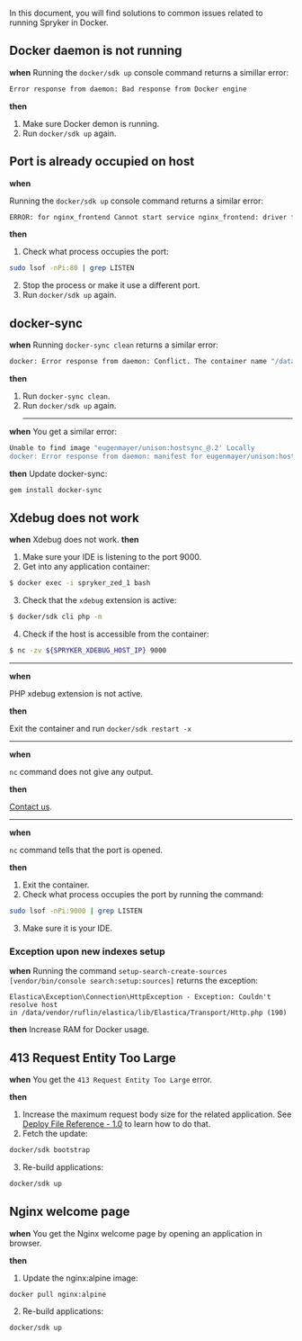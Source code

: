 In this document, you will find solutions to common issues related to running Spryker in Docker.

## Docker daemon is not running

**when** 
Running the `docker/sdk up` console command returns a simillar error:
```bash
Error response from daemon: Bad response from Docker engine
```

**then**

1. Make sure Docker demon is running.
2. Run `docker/sdk up` again.

## Port is already occupied on host

**when** 

Running the `docker/sdk up` console command returns a similar error:
```bash
ERROR: for nginx_frontend Cannot start service nginx_frontend: driver failed programming external connectivity on endpoint spryker_nginx_frontend_1 (e4fdb360f6c9a3243c0a88fa74f8d377325f65b8cd2340b2dacb51377519c1cf): Error starting userland proxy: Bind for 0.0.0.0:80: unexpected error (Failure EADDRINUSE)
```

**then**



1. Check what process occupies the port:
```bash
sudo lsof -nPi:80 | grep LISTEN
```
2. Stop the process or make it use a different port.
3. Run `docker/sdk up` again.

## docker-sync

**when** 
Running `docker-sync clean` returns a similar error:
```bash
docker: Error response from daemon: Conflict. The container name "/data-sync" is already in use by container "47dd708a7a7f9550390432289bd85fe0e4491b080748fcbba7ddb3331de2c7e7". You have to remove (or rename) that container to be able to reuse that name.
```

**then**

1. Run `docker-sync clean`.
2. Run `docker/sdk up` again.
    ***

**when**
You get a  similar error:
```bash
Unable to find image "eugenmayer/unison:hostsync_@.2' Locally
docker: Error response from daemon: manifest for eugenmayer/unison:hostsync_@.2 not found: manifest unknown: manifest unknown.
```  
    
**then**
Update docker-sync:
```bash
gem install docker-sync
```  
## Xdebug does not work

**when** 
Xdebug does not work.
**then**

1. Make sure your IDE is listening to the port 9000.
2. Get into any application container:
```bash
$ docker exec -i spryker_zed_1 bash
```
3. Check that the `xdebug` extension is active:
```bash
$ docker/sdk cli php -m
```
4. Check if the host is accessible from the container:
```bash
$ nc -zv ${SPRYKER_XDEBUG_HOST_IP} 9000
```
***
**when**

PHP xdebug extension is not active.

**then**

Exit the container and run `docker/sdk restart -x`
***
**when**

`nc` command does not give any output.

**then**

[Contact us](https://support.spryker.com/hc/en-us).
***
**when**

`nc` command tells that the port is opened.

**then**

1. Exit the container.
2. Check what process occupies the port by running the command:
```bash
sudo lsof -nPi:9000 | grep LISTEN
```
3. Make sure it is your IDE.

### Exception upon new indexes setup
**when** 
Running the command `setup-search-create-sources [vendor/bin/console search:setup:sources]` returns the exception:
```
Elastica\Exception\Connection\HttpException - Exception: Couldn't resolve host 
in /data/vendor/ruflin/elastica/lib/Elastica/Transport/Http.php (190)
```

**then**
Increase RAM for Docker usage.


## 413 Request Entity Too Large

**when** 
You get the `413 Request Entity Too Large` error.

**then** 
1. Increase the maximum request body size for the related application. See [Deploy File Reference - 1.0](https://documentation.spryker.com/docs/deploy-file-reference-10#groups-applications) to learn how to do that. 
2. Fetch the update:
```bash
docker/sdk bootstrap
```
3. Re-build applications:
```bash
docker/sdk up
```

## Nginx welcome page

**when** 
You get the Nginx welcome page by opening an application in browser. 

**then**

1. Update the nginx:alpine image:

```bash
docker pull nginx:alpine
```

2. Re-build applications:

```bash
docker/sdk up
```














